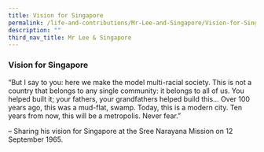 ```yaml
---
title: Vision for Singapore
permalink: /life-and-contributions/Mr-Lee-and-Singapore/Vision-for-Singapore
description: ""
third_nav_title: Mr Lee & Singapore
---
```

### Vision for Singapore ###

“But I say to you: here we make the model multi-racial society. This is not a country that belongs to any single community: it belongs to all of us. You helped built it; your fathers, your grandfathers helped build this… Over 100 years ago, this was a mud-flat, swamp. Today, this is a modern city. Ten years from now, this will be a metropolis. Never fear.”

– Sharing his vision for Singapore at the Sree Narayana Mission on 12 September 1965.